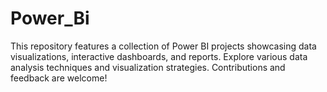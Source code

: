 # Power_Bi
This repository features a collection of Power BI projects showcasing data visualizations, interactive dashboards, and reports. Explore various data analysis techniques and visualization strategies. Contributions and feedback are welcome!
